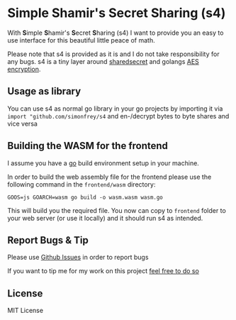 # Simple Shamir's Secret Sharing (s4)

With **S**imple **S**hamir's **S**ecret **S**haring (s4) I want to provide you an easy to use interface for this beautiful little peace of math.</p>

Please note that s4 is provided as it is and I do not take responsibility for any bugs. s4 is a tiny layer around [sharedsecret](https://github.com/posener/sharedsecret) and golangs [AES encryption](https://github.com/gtank/cryptopasta/blob/master/encrypt.go).

## Usage as library

You can use s4 as normal go library in your go projects by importing it via `import "github.com/simonfrey/s4` and en-/decrypt
bytes to byte shares and vice versa

## Building the WASM for the frontend

I assume you have a [go](https://golang.org/) build environment setup in your machine. 

In order to build the web assembly file for the frontend please use the following command in the `frontend/wasm` directory:
```
GOOS=js GOARCH=wasm go build -o wasm.wasm wasm.go
```

This will build you the required file. You now can copy to `frontend` folder to your web server (or use it locally) and it
should run s4 as intended.

## Report Bugs & Tip

Please use [Github Issues](https://github.com/simonfrey/s4/issues) in order to report bugs

If you want to tip me for my work on this project [feel free to do so](https://simon-frey.com/tip)

## License
MIT License
